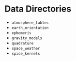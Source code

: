 # Data Directories

- `atmosphere_tables`
- `earth_orientation`
- `ephemeris`
- `gravity_models`
- `quadrature`
- `space_weather`
- `spice_kernels`